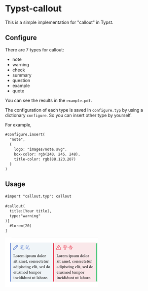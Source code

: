 # Typst-callout
This is a simple implementation for "callout" in Typst.

## Configure
There are 7 types for callout:
- note
- warning
- check
- summary
- question
- example
- quote

You can see the results in the `example.pdf`.

The configuration of each type is saved in `configure.typ` by using a dictionary `configure`. So you can insert other type by yourself.

For example,
```typst
#configure.insert(
  "note",
  (
    logo: "images/note.svg",
    box-color: rgb(240, 245, 248),
    title-color: rgb(88,123,207)
  )
)
```

## Usage
```typst
#import "callout.typ": callout

#callout(
  title:[Your title],
  type:"warning"
)[
  #lorem(20)
]
```

<img src="example.png" width = "300" alt="exmaple" />
